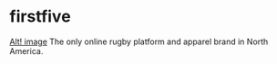 # firstfive
[Alt! image](https://imgur.com/a/2WkWoi6)
The only online rugby platform and apparel brand in North America. 
